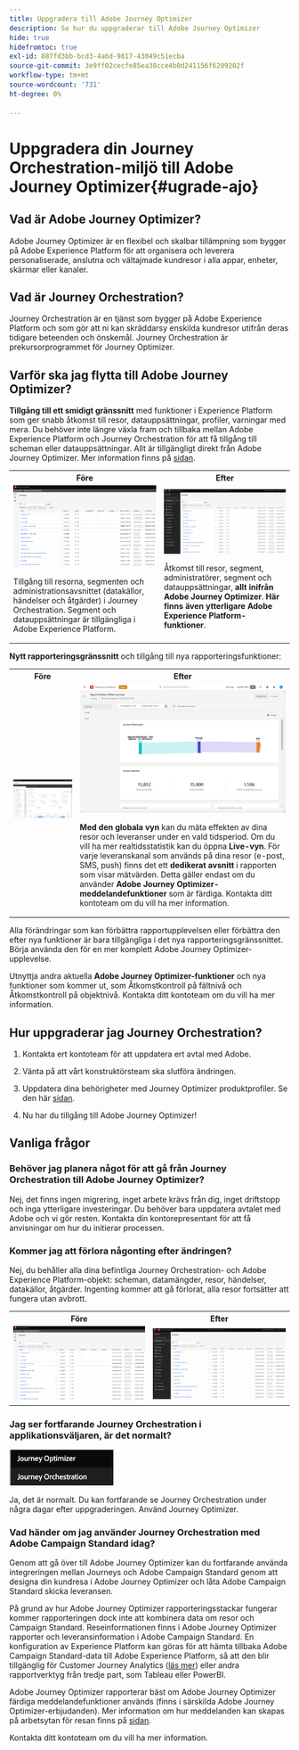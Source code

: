 ```yaml
---
title: Uppgradera till Adobe Journey Optimizer
description: Se hur du uppgraderar till Adobe Journey Optimizer
hide: true
hidefromtoc: true
exl-id: 887fd3bb-bcd3-4a6d-9817-43049c51ecba
source-git-commit: 3e9ff02cecfe85ea38cce4b0d241156f6209202f
workflow-type: tm+mt
source-wordcount: '731'
ht-degree: 0%

---
```


# Uppgradera din Journey Orchestration-miljö till Adobe Journey Optimizer{#ugrade-ajo}

## Vad är Adobe Journey Optimizer?

Adobe Journey Optimizer är en flexibel och skalbar tillämpning som bygger på Adobe Experience Platform för att organisera och leverera personaliserade, anslutna och vältajmade kundresor i alla appar, enheter, skärmar eller kanaler. &#x200B;

## Vad är Journey Orchestration?

Journey Orchestration är en tjänst som bygger på Adobe Experience Platform och som gör att ni kan skräddarsy enskilda kundresor utifrån deras tidigare beteenden och önskemål. Journey Orchestration är prekursorprogrammet för Journey Optimizer.

## Varför ska jag flytta till Adobe Journey Optimizer?

**Tillgång till ett smidigt gränssnitt** med funktioner i Experience Platform som ger snabb åtkomst till resor, datauppsättningar, profiler, varningar med mera. Du behöver inte längre växla fram och tillbaka mellan Adobe Experience Platform och Journey Orchestration för att få tillgång till scheman eller datauppsättningar. Allt är tillgängligt direkt från Adobe Journey Optimizer. Mer information finns på [sidan](https://experienceleague.adobe.com/docs/journey-optimizer/using/get-started/user-interface.html?lang=sv-SE).

<table>
<tr>
<th>Före</th>
<th>Efter</th>
</tr>
<tr>
<td><img src="../assets/migration-ajo-1.png"><p>Tillgång till resorna, segmenten och administrationsavsnittet (datakällor, händelser och åtgärder) i Journey Orchestration. Segment och datauppsättningar är tillgängliga i Adobe Experience Platform. </p></td>
<td><img src="../assets/migration-ajo-2.png"><p>Åtkomst till resor, segment, administratörer, segment och datauppsättningar, <strong>allt inifrån Adobe Journey Optimizer</strong>. <strong>Här finns även ytterligare Adobe Experience Platform-funktioner</strong>.</p></td>
</tr>
</table>

**Nytt rapporteringsgränssnitt** och tillgång till nya rapporteringsfunktioner:

<table>
<tr>
<th>Före</th>
<th>Efter</th>
</tr>
<tr>
<td><img src="../assets/migration-ajo-5.png"></td>
<td><img src="../assets/migration-ajo-6.png"><p><strong>Med den globala vyn</strong> kan du mäta effekten av dina resor och leveranser under en vald tidsperiod. Om du vill ha mer realtidsstatistik kan du öppna <strong>Live-vyn</strong>. För varje leveranskanal som används på dina resor (e-post, SMS, push) finns det ett <strong>dedikerat avsnitt</strong> i rapporten som visar mätvärden. Detta gäller endast om du använder <strong>Adobe Journey Optimizer-meddelandefunktioner</strong> som är färdiga. Kontakta ditt kontoteam om du vill ha mer information.</p></td>
</tr>
</table>

Alla förändringar som kan förbättra rapportupplevelsen eller förbättra den efter nya funktioner är bara tillgängliga i det nya rapporteringsgränssnittet. Börja använda den för en mer komplett Adobe Journey Optimizer-upplevelse.

Utnyttja andra aktuella **Adobe Journey Optimizer-funktioner** och nya funktioner som kommer ut, som Åtkomstkontroll på fältnivå och Åtkomstkontroll på objektnivå. Kontakta ditt kontoteam om du vill ha mer information.

## Hur uppgraderar jag Journey Orchestration?

1. Kontakta ert kontoteam för att uppdatera ert avtal med Adobe.

1. Vänta på att vårt konstruktörsteam ska slutföra ändringen.

1. Uppdatera dina behörigheter med Journey Optimizer produktprofiler. Se den här [sidan](https://experienceleague.adobe.com/docs/journey-optimizer/using/administration/ootb-product-profiles.html?lang=sv-SE).

1. Nu har du tillgång till Adobe Journey Optimizer!

## Vanliga frågor

### Behöver jag planera något för att gå från Journey Orchestration till Adobe Journey Optimizer?

Nej, det finns ingen migrering, inget arbete krävs från dig, inget driftstopp och inga ytterligare investeringar. Du behöver bara uppdatera avtalet med Adobe och vi gör resten. Kontakta din kontorepresentant för att få anvisningar om hur du initierar processen.

### Kommer jag att förlora någonting efter ändringen?

Nej, du behåller alla dina befintliga Journey Orchestration- och Adobe Experience Platform-objekt: scheman, datamängder, resor, händelser, datakällor, åtgärder. Ingenting kommer att gå förlorat, alla resor fortsätter att fungera utan avbrott.

<table>
<tr>
<th>Före</th>
<th>Efter</th>
</tr>
<tr>
<td><img src="../assets/migration-ajo-7.png"></td>
<td><img src="../assets/migration-ajo-8.png"></td>
</tr>
</table>

### Jag ser fortfarande Journey Orchestration i applikationsväljaren, är det normalt?

![](../assets/migration-ajo-9.png)

Ja, det är normalt. Du kan fortfarande se Journey Orchestration under några dagar efter uppgraderingen. Använd Journey Optimizer.

### Vad händer om jag använder Journey Orchestration med Adobe Campaign Standard idag?

Genom att gå över till Adobe Journey Optimizer kan du fortfarande använda integreringen mellan Journeys och Adobe Campaign Standard genom att designa din kundresa i Adobe Journey Optimizer och låta Adobe Campaign Standard skicka leveransen.

På grund av hur Adobe Journey Optimizer rapporteringsstackar fungerar kommer rapporteringen dock inte att kombinera data om resor och Campaign Standard. Reseinformationen finns i Adobe Journey Optimizer rapporter och leveransinformation i Adobe Campaign Standard. En konfiguration av Experience Platform kan göras för att hämta tillbaka Adobe Campaign Standard-data till Adobe Experience Platform, så att den blir tillgänglig för Customer Journey Analytics ([läs mer](https://business.adobe.com/products/experience-platform/customer-journey-analytics.html)) eller andra rapportverktyg från tredje part, som Tableau eller PowerBI.

Adobe Journey Optimizer rapporterar bäst om Adobe Journey Optimizer färdiga meddelandefunktioner används (finns i särskilda Adobe Journey Optimizer-erbjudanden). Mer information om hur meddelanden kan skapas på arbetsytan för resan finns på [sidan](https://experienceleague.adobe.com/docs/journey-optimizer/using/messages/messages-in-journeys.html?lang=sv-SE).

Kontakta ditt kontoteam om du vill ha mer information.
